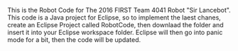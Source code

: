 This is the Robot Code for The 2016 FIRST Team 4041 Robot "Sir Lancebot". 
This code is a Java project for Eclipse, so to implement the laest chanes, 
create an Eclipse Project called RobotCode, 
then downlaad the folder
and insert it into your Eclipse workspace folder.
Eclipse will then go into panic mode for a bit, then the code will be updated.
